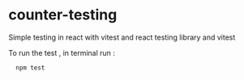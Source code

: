# counter-testing
Simple testing in react with vitest and react testing library and vitest

   To run the test , in terminal run :

   ```shell
     npm test
   ```
